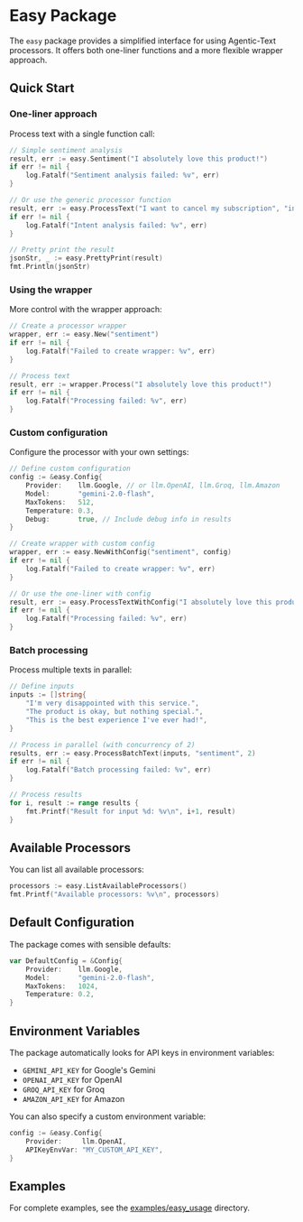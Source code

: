 # Easy Package

The `easy` package provides a simplified interface for using Agentic-Text processors. It offers both one-liner functions and a more flexible wrapper approach.

## Quick Start

### One-liner approach

Process text with a single function call:

```go
// Simple sentiment analysis
result, err := easy.Sentiment("I absolutely love this product!")
if err != nil {
    log.Fatalf("Sentiment analysis failed: %v", err)
}

// Or use the generic processor function
result, err := easy.ProcessText("I want to cancel my subscription", "intent")
if err != nil {
    log.Fatalf("Intent analysis failed: %v", err)
}

// Pretty print the result
jsonStr, _ := easy.PrettyPrint(result)
fmt.Println(jsonStr)
```

### Using the wrapper

More control with the wrapper approach:

```go
// Create a processor wrapper
wrapper, err := easy.New("sentiment")
if err != nil {
    log.Fatalf("Failed to create wrapper: %v", err)
}

// Process text
result, err := wrapper.Process("I absolutely love this product!")
if err != nil {
    log.Fatalf("Processing failed: %v", err)
}
```

### Custom configuration

Configure the processor with your own settings:

```go
// Define custom configuration
config := &easy.Config{
    Provider:    llm.Google, // or llm.OpenAI, llm.Groq, llm.Amazon
    Model:       "gemini-2.0-flash",
    MaxTokens:   512,
    Temperature: 0.3,
    Debug:       true, // Include debug info in results
}

// Create wrapper with custom config
wrapper, err := easy.NewWithConfig("sentiment", config)
if err != nil {
    log.Fatalf("Failed to create wrapper: %v", err)
}

// Or use the one-liner with config
result, err := easy.ProcessTextWithConfig("I absolutely love this product!", "sentiment", config)
if err != nil {
    log.Fatalf("Processing failed: %v", err)
}
```

### Batch processing

Process multiple texts in parallel:

```go
// Define inputs
inputs := []string{
    "I'm very disappointed with this service.",
    "The product is okay, but nothing special.",
    "This is the best experience I've ever had!",
}

// Process in parallel (with concurrency of 2)
results, err := easy.ProcessBatchText(inputs, "sentiment", 2)
if err != nil {
    log.Fatalf("Batch processing failed: %v", err)
}

// Process results
for i, result := range results {
    fmt.Printf("Result for input %d: %v\n", i+1, result)
}
```

## Available Processors

You can list all available processors:

```go
processors := easy.ListAvailableProcessors()
fmt.Printf("Available processors: %v\n", processors)
```

## Default Configuration

The package comes with sensible defaults:

```go
var DefaultConfig = &Config{
    Provider:    llm.Google,
    Model:       "gemini-2.0-flash",
    MaxTokens:   1024,
    Temperature: 0.2,
}
```

## Environment Variables

The package automatically looks for API keys in environment variables:

- `GEMINI_API_KEY` for Google's Gemini
- `OPENAI_API_KEY` for OpenAI
- `GROQ_API_KEY` for Groq
- `AMAZON_API_KEY` for Amazon

You can also specify a custom environment variable:

```go
config := &easy.Config{
    Provider:     llm.OpenAI,
    APIKeyEnvVar: "MY_CUSTOM_API_KEY",
}
```

## Examples

For complete examples, see the [examples/easy_usage](../../examples/easy_usage) directory. 